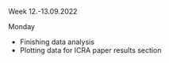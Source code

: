 Week 12.-13.09.2022

Monday
- Finishing data analysis 
- Plotting data for ICRA paper results section
